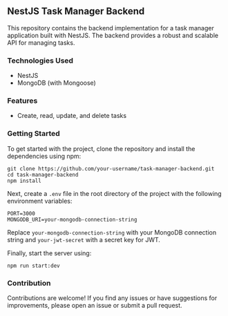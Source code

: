 ## NestJS Task Manager Backend

This repository contains the backend implementation for a task manager application built with NestJS. The backend provides a robust and scalable API for managing tasks.

### Technologies Used

- NestJS
- MongoDB (with Mongoose)

### Features

- Create, read, update, and delete tasks

### Getting Started

To get started with the project, clone the repository and install the dependencies using npm:

```
git clone https://github.com/your-username/task-manager-backend.git
cd task-manager-backend
npm install
```

Next, create a `.env` file in the root directory of the project with the following environment variables:

```
PORT=3000
MONGODB_URI=your-mongodb-connection-string
```

Replace `your-mongodb-connection-string` with your MongoDB connection string and `your-jwt-secret` with a secret key for JWT.

Finally, start the server using:

```
npm run start:dev
```

### Contribution

Contributions are welcome! If you find any issues or have suggestions for improvements, please open an issue or submit a pull request.
